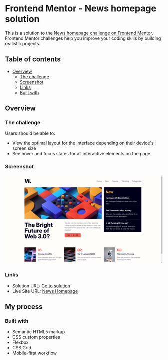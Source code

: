 # Frontend Mentor - News homepage solution

This is a solution to
the [News homepage challenge on Frontend Mentor](https://www.frontendmentor.io/challenges/news-homepage-H6SWTa1MFl).
Frontend Mentor challenges help you improve your coding skills by building realistic projects.

## Table of contents

- [Overview](#overview)
    - [The challenge](#the-challenge)
    - [Screenshot](#screenshot)
    - [Links](#links)
    - [Built with](#built-with)

## Overview

### The challenge

Users should be able to:

- View the optimal layout for the interface depending on their device's screen size
- See hover and focus states for all interactive elements on the page

### Screenshot

![](./screenshot.png)

### Links

- Solution URL: [Go to solution](https://github.com/luissitoe/news-homepage)
- Live Site URL: [News Homepage](https://luissitoe.github.io/news-homepage/)

## My process

### Built with

- Semantic HTML5 markup
- CSS custom properties
- Flexbox
- CSS Grid
- Mobile-first workflow

